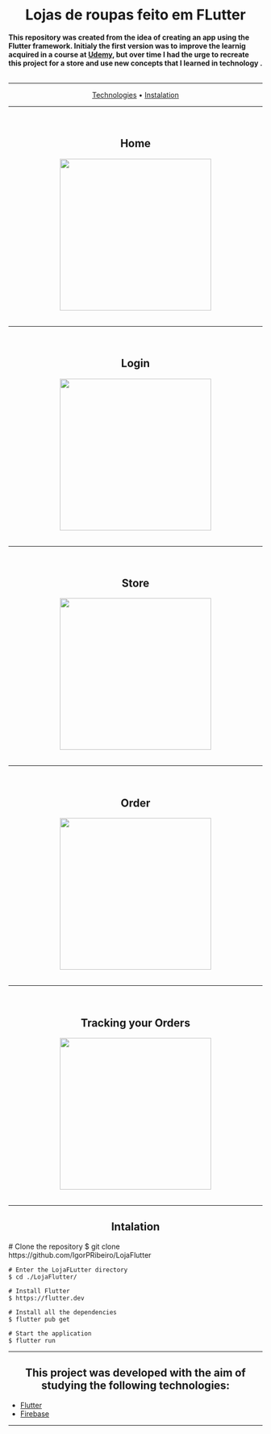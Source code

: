 <h1 align="center" >
    Lojas de roupas feito em FLutter
</h1>
<strong>
      This repository was created from the idea of creating an app using the Flutter framework. Initialy the first version was to improve the learnig acquired in a course at <a href="https://www.udemy.com/course/curso-completo-flutter-app-android-ios/">Udemy</a>, but over time I had the urge to recreate this project for a store and use new concepts that I learned in technology
.<br></br>                                                                                                               

</strong> 
<hr>

<p align="center">
  <a href="#igor-technologies">Technologies</a> • 
  <a href="#igor-instalacao">Instalation</a>
</p>
<hr>

<br>
    <div align="center">
        <h2 align="center">Home</h2>
        <img  src="./github/videos/initial.gif" width="300px" height="auto" />
    </div>
</br>
<hr>

<br>
    <div align="center">
        <h2 align="center">Login</h2>
        <img  src="./github/videos/login.gif" width="300px" height="auto" />
    </div>
</br>
<hr>

<br>
    <div align="center">
        <h2 align="center">Store</h2>
        <img  src="./github/videos/lojas.gif" width="300px" height="auto" />
    </div>
</br>

<hr>


<br>
    <div align="center">
        <h2 align="center">Order</h2>
        <img  src="./github/videos/pedido.gif" width="300px" height="auto" />
    </div>
</br>
<hr>

<br>
    <div align="center">
        <h2 align="center">Tracking your Orders</h2>
        <img  src="./github/videos/pdRealizado.gif" width="300px" height="auto" />
    </div>
</br>


<hr>

<div id="igor-instalacao">
    <h2 align="center">Intalation</h2>
    # Clone the repository
    $ git clone https://github.com/IgorPRibeiro/LojaFlutter

    # Enter the LojaFLutter directory
    $ cd ./LojaFlutter/

    # Install Flutter
    $ https://flutter.dev

    # Install all the dependencies
    $ flutter pub get

    # Start the application
    $ flutter run
</div>

<hr>

<div id="igor-technologies">
    <h2 align="center">This project was developed with the aim of studying the following technologies:
</h2>
    <ul>
      <li><a href="https://flutter.dev">Flutter</a></li>
      <li><a href="https://firebase.google.com/?hl=pt-br">Firebase</a></li>
    </ul>
</div>
<hr>
<div>



</div>
